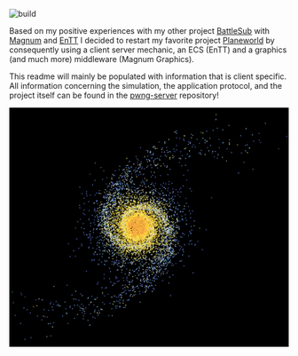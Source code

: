 ![build](https://github.com/planeworld/pwng-client/actions/workflows/ci.yml/badge.svg)

Based on my positive experiences with my other project [BattleSub](https://github.com/bfeldpw/battlesub) with [Magnum](https://github.com/mosra/magnum) and [EnTT](https://github.com/skypjack/entt) I decided to restart my favorite project [Planeworld](https://github.com/planeworld/planeworld) by consequently using a client server mechanic, an ECS (EnTT) and a graphics (and much more) middleware (Magnum Graphics).

This readme will mainly be populated with information that is client specific. All information concerning the simulation, the application protocol, and the project itself can be found in the [pwng-server](https://github.com/planeworld/pwng-server) repository!

![Very early galaxy representation](screenshots/galaxy_2021-04-09.png?raw=true)
